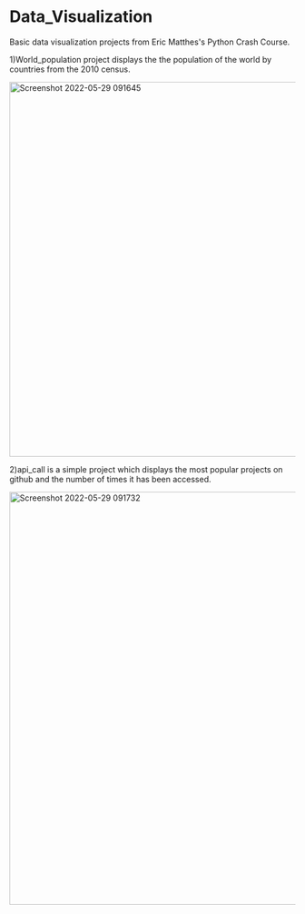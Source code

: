 # Data_Visualization
Basic data visualization projects from Eric Matthes's Python Crash Course.


1)World_population project displays the the population of the world by countries from the 2010 census.

<img width="660" alt="Screenshot 2022-05-29 091645" src="https://user-images.githubusercontent.com/102357733/170851174-6824e472-0718-4135-a7c3-82239f6f3412.png">



2)api_call is a simple project which displays the most popular projects on github and the number of times it has been accessed.


<img width="727" alt="Screenshot 2022-05-29 091732" src="https://user-images.githubusercontent.com/102357733/170851187-039f902d-fa05-421f-9b0e-abfb5d13b9d2.png">
